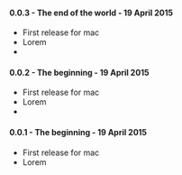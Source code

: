 #### 0.0.3 - The end of the world - 19 April 2015

- First release for mac
- Lorem
- 

#### 0.0.2 - The beginning - 19 April 2015

- First release for mac
- Lorem 
- 

#### 0.0.1 - The beginning - 19 April 2015

- First release for mac
- Lorem 
